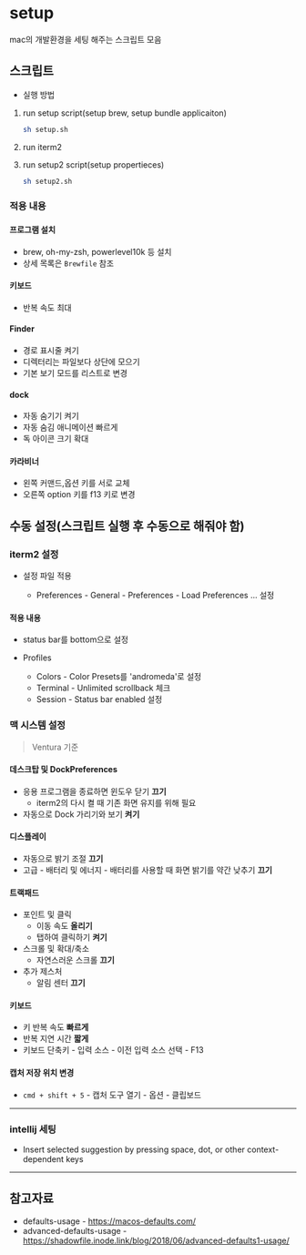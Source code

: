 # setup

mac의 개발환경을 세팅 해주는 스크립트 모음

## 스크립트

- 실행 방법

1. run setup script(setup brew, setup bundle applicaiton)

   ```bash
   sh setup.sh
   ```

2. run iterm2

3. run setup2 script(setup propertieces)

   ```bash
   sh setup2.sh
   ```

### 적용 내용

#### 프로그램 설치

- brew, oh-my-zsh, powerlevel10k 등 설치
- 상세 목록은 `Brewfile` 참조

#### 키보드

- 반복 속도 최대

#### Finder

- 경로 표시줄 켜기
- 디렉터리는 파일보다 상단에 모으기
- 기본 보기 모드를 리스트로 변경

#### dock

- 자동 숨기기 켜기
- 자동 숨김 애니메이션 빠르게
- 독 아이콘 크기 확대

#### 카라비너

- 왼쪽 커맨드,옵션 키를 서로 교체
- 오른쪽 option 키를 f13 키로 변경

## 수동 설정(스크립트 실행 후 수동으로 해줘야 함)

### iterm2 설정

- 설정 파일 적용

  - Preferences - General - Preferences - Load Preferences ... 설정

#### 적용 내용

- status bar를 bottom으로 설정
- Profiles

  - Colors - Color Presets를 'andromeda'로 설정
  - Terminal - Unlimited scrollback 체크
  - Session - Status bar enabled 설정

### 맥 시스템 설정

> Ventura 기준

#### 데스크탑 및 DockPreferences

- 응용 프로그램을 종료하면 윈도우 닫기 **끄기**
  - iterm2의 다시 켤 때 기존 화면 유지를 위해 필요
- 자동으로 Dock 가리기와 보기 **켜기**

#### 디스플레이

- 자동으로 밝기 조절 **끄기**
- 고급 - 배터리 및 에너지 - 배터리를 사용할 때 화면 밝기를 약간 낮추기 **끄기**

#### 트랙패드

- 포인트 및 클릭
  - 이동 속도 **올리기**
  - 탭하여 클릭하기 **켜기**
- 스크롤 및 확대/축소
  - 자연스러운 스크롤 **끄기**
- 추가 제스처
  - 알림 센터 **끄기**

#### 키보드

- 키 반복 속도 **빠르게**
- 반복 지연 시간 **짧게**
- 키보드 단축키 - 입력 소스 - 이전 입력 소스 선택 - F13

#### 캡처 저장 위치 변경

- `cmd + shift + 5` - 캡처 도구 열기 - 옵션 - 클립보드

---

### intellij 세팅

- Insert selected suggestion by pressing space, dot, or other context-dependent keys

---

## 참고자료

- defaults-usage - https://macos-defaults.com/
- advanced-defaults-usage - https://shadowfile.inode.link/blog/2018/06/advanced-defaults1-usage/
